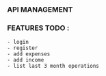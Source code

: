 ### API MANAGEMENT

### FEATURES TODO :
    - login
    - register
    - add expenses
    - add income
    - list last 3 month operations
   
